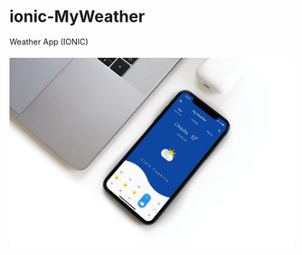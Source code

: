 # ionic-MyWeather
Weather App (IONIC)

#### ![Demo_Image](<https://github.com/enrimon15/ionic-MyWeather/blob/master/thumbnail.jpeg>)

